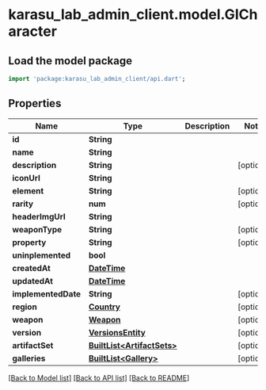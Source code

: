 # karasu_lab_admin_client.model.GICharacter

## Load the model package
```dart
import 'package:karasu_lab_admin_client/api.dart';
```

## Properties
Name | Type | Description | Notes
------------ | ------------- | ------------- | -------------
**id** | **String** |  | 
**name** | **String** |  | 
**description** | **String** |  | [optional] 
**iconUrl** | **String** |  | 
**element** | **String** |  | [optional] 
**rarity** | **num** |  | [optional] 
**headerImgUrl** | **String** |  | 
**weaponType** | **String** |  | [optional] 
**property** | **String** |  | [optional] 
**uninplemented** | **bool** |  | 
**createdAt** | [**DateTime**](DateTime.md) |  | 
**updatedAt** | [**DateTime**](DateTime.md) |  | 
**implementedDate** | **String** |  | [optional] 
**region** | [**Country**](Country.md) |  | [optional] 
**weapon** | [**Weapon**](Weapon.md) |  | [optional] 
**version** | [**VersionsEntity**](VersionsEntity.md) |  | [optional] 
**artifactSet** | [**BuiltList&lt;ArtifactSets&gt;**](ArtifactSets.md) |  | [optional] 
**galleries** | [**BuiltList&lt;Gallery&gt;**](Gallery.md) |  | [optional] 

[[Back to Model list]](../README.md#documentation-for-models) [[Back to API list]](../README.md#documentation-for-api-endpoints) [[Back to README]](../README.md)


